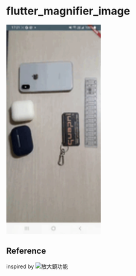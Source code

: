 # flutter_magnifier_image

<img src="./screenshot/demo.gif" width=250>

## Reference
inspired by
![放大鏡功能](https://juejin.cn/post/6844903940769726477)